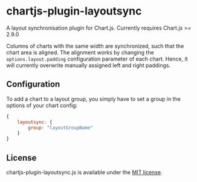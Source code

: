 # chartjs-plugin-layoutsync

A layout synchronisation plugin for Chart.js. Currently requires Chart.js >= 2.9.0

Columns of charts with the same width are synchronized, such that the chart area is aligned.
The alignment works by changing the `options.layout.padding` configuration parameter of each chart.
Hence, it will currently overwrite manually assigned left and right paddings.

## Configuration

To add a chart to a layout group, you simply have to set a group in the options of your chart config:

```javascript
{
	layoutsync: {
		group: "layoutGroupName"
	}
}
```

## License

chartjs-plugin-layoutsync.js is available under the [MIT license](http://opensource.org/licenses/MIT).
